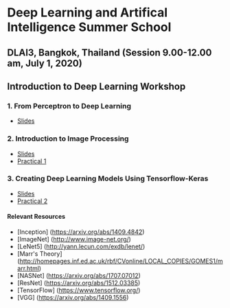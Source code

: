 # Deep Learning and Artifical Intelligence Summer School 

## DLAI3, Bangkok, Thailand (Session 9.00-12.00 am, July 1, 2020)
## Introduction to Deep Learning Workshop

### 1. From Perceptron to Deep Learning

- [Slides](https://github.com/phonamnuaisuk/DLAI/blob/master/1IntroDLAI3(July2020).pdf)

### 2. Introduction to Image Processing

- [Slides](https://github.com/phonamnuaisuk/DLAI/blob/master/1IntroDLAI3(July2020).pdf)
- [Practical 1](https://github.com/phonamnuaisuk/DLAI/blob/master/1IntroDLAI3(July2020).pdf)

### 3. Creating Deep Learning Models Using Tensorflow-Keras

- [Slides](https://github.com/phonamnuaisuk/DLAI/blob/master/1IntroDLAI3(July2020).pdf)
- [Practical 2](https://github.com/phonamnuaisuk/DLAI/blob/master/1IntroDLAI3(July2020).pdf)

#### Relevant Resources

- [Inception] (https://arxiv.org/abs/1409.4842)
- [ImageNet] (http://www.image-net.org/)
- [LeNet5] (http://yann.lecun.com/exdb/lenet/)
- [Marr's Theory] (http://homepages.inf.ed.ac.uk/rbf/CVonline/LOCAL_COPIES/GOMES1/marr.html)
- [NASNet] (https://arxiv.org/abs/1707.07012)
- [ResNet] (https://arxiv.org/abs/1512.03385)
- [TensorFlow] (https://www.tensorflow.org/)
- [VGG] (https://arxiv.org/abs/1409.1556)

